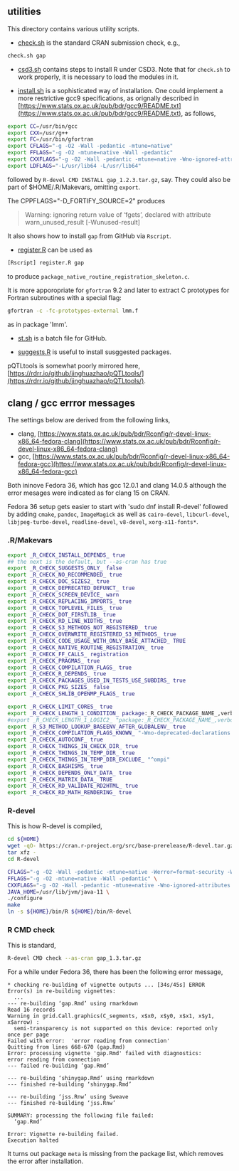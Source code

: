 ## utilities

This directory contains various utility scripts.

* [check.sh](check.sh) is the standard CRAN submission check, e.g.,
```bash
check.sh gap
```
* [csd3.sh](csd3.sh) contains steps to install R under CSD3. Note that for `check.sh` to work properly, it is necessary to load the modules in it.

* [install.sh](install.sh) is a sophisticated way of installation. One could implement a more restrictive gcc9 specifications, as orignally described in [https://www.stats.ox.ac.uk/pub/bdr/gcc9/README.txt](https://www.stats.ox.ac.uk/pub/bdr/gcc9/README.txt), as follows,
```bash
export CC=/usr/bin/gcc
export CXX=/usr/g++
export FC=/usr/bin/gfortran
export CFLAGS="-g -O2 -Wall -pedantic -mtune=native"
export FFLAGS="-g -O2 -mtune=native -Wall -pedantic"
export CXXFLAGS="-g -O2 -Wall -pedantic -mtune=native -Wno-ignored-attributes -Wno-deprecated-declarations -Wno-parentheses"
export LDFLAGS="-L/usr/lib64 -L/usr/lib64"
```
followed by `R-devel CMD INSTALL gap_1.2.3.tar.gz`, say. They could also be part of $HOME/.R/Makevars, omitting `export`.

The CPPFLAGS="-D_FORTIFY_SOURCE=2" produces

> Warning: ignoring return value of ‘fgets’, declared with attribute warn_unused_result [-Wunused-result]

It also shows how to install `gap` from GitHub via `Rscript`.

* [register.R](register.R) can be used as 
```bash
[Rscript] register.R gap
```
to produce `package_native_routine_registration_skeleton.c`.

It is more apporopriate for `gfortran` 9.2 and later to extract C prototypes for Fortran subroutines with a special flag:
```bash
gfortran -c -fc-prototypes-external lmm.f
```
as in package 'lmm'.

* [st.sh](st.sh) is a batch file for GitHub.

* [suggests.R](suggests.R) is useful to install susggested packages.

pQTLtools is somewhat poorly mirrored here, [https://rdrr.io/github/jinghuazhao/pQTLtools/](https://rdrr.io/github/jinghuazhao/pQTLtools/).

## clang / gcc errror messages

The settings below are derived from the following links,

* clang, [https://www.stats.ox.ac.uk/pub/bdr/Rconfig/r-devel-linux-x86_64-fedora-clang](https://www.stats.ox.ac.uk/pub/bdr/Rconfig/r-devel-linux-x86_64-fedora-clang)
* gcc, [https://www.stats.ox.ac.uk/pub/bdr/Rconfig/r-devel-linux-x86_64-fedora-gcc](https://www.stats.ox.ac.uk/pub/bdr/Rconfig/r-devel-linux-x86_64-fedora-gcc)

Both ininove Fedora 36, which has gcc 12.0.1 and clang 14.0.5 although the error mesages were indicated as for clang 15 on CRAN.

Fedora 36 setup gets easier to start with 'sudo dnf install R-devel' followed by adding `cmake`, `pandoc`, `ImageMagick` as well as `cairo-devel`, `libcurl-devel`, `libjpeg-turbo-devel`, `readline-devel`, `v8-devel`, `xorg-x11-fonts*`.

### .R/Makevars

```bash
export _R_CHECK_INSTALL_DEPENDS_ true
## the next is the default, but --as-cran has true
export _R_CHECK_SUGGESTS_ONLY_ false
export _R_CHECK_NO_RECOMMENDED_ true
export _R_CHECK_DOC_SIZES2_ true
export _R_CHECK_DEPRECATED_DEFUNCT_ true
export _R_CHECK_SCREEN_DEVICE_ warn
export _R_CHECK_REPLACING_IMPORTS_ true
export _R_CHECK_TOPLEVEL_FILES_ true
export _R_CHECK_DOT_FIRSTLIB_ true
export _R_CHECK_RD_LINE_WIDTHS_ true
export _R_CHECK_S3_METHODS_NOT_REGISTERED_ true
export _R_CHECK_OVERWRITE_REGISTERED_S3_METHODS_ true
export _R_CHECK_CODE_USAGE_WITH_ONLY_BASE_ATTACHED_ TRUE
export _R_CHECK_NATIVE_ROUTINE_REGISTRATION_ true
export _R_CHECK_FF_CALLS_ registration
export _R_CHECK_PRAGMAS_ true
export _R_CHECK_COMPILATION_FLAGS_ true
export _R_CHECK_R_DEPENDS_ true
export _R_CHECK_PACKAGES_USED_IN_TESTS_USE_SUBDIRS_ true
export _R_CHECK_PKG_SIZES_ false
export _R_CHECK_SHLIB_OPENMP_FLAGS_ true

export _R_CHECK_LIMIT_CORES_ true
export _R_CHECK_LENGTH_1_CONDITION_ package:_R_CHECK_PACKAGE_NAME_,verbose
#export _R_CHECK_LENGTH_1_LOGIC2_ "package:_R_CHECK_PACKAGE_NAME_,verbose"
export _R_S3_METHOD_LOOKUP_BASEENV_AFTER_GLOBALENV_ true
export _R_CHECK_COMPILATION_FLAGS_KNOWN_ "-Wno-deprecated-declarations -Wno-ignored-attributes -Wno-parentheses-Werror=format-security -Wp,-D_FORTIFY_SOURCE=2i -Werror=implicit-function-declaration"
export _R_CHECK_AUTOCONF_ true
export _R_CHECK_THINGS_IN_CHECK_DIR_ true
export _R_CHECK_THINGS_IN_TEMP_DIR_ true
export _R_CHECK_THINGS_IN_TEMP_DIR_EXCLUDE_ "^ompi"
export _R_CHECK_BASHISMS_ true
export _R_CHECK_DEPENDS_ONLY_DATA_ true
export _R_CHECK_MATRIX_DATA_ TRUE
export _R_CHECK_RD_VALIDATE_RD2HTML_ true
export _R_CHECK_RD_MATH_RENDERING_ true
```

### R-devel

This is how R-devel is compiled,

```bash
cd ${HOME}
wget -qO- https://cran.r-project.org/src/base-prerelease/R-devel.tar.gz | \
tar xfz -
cd R-devel

CFLAGS="-g -O2 -Wall -pedantic -mtune=native -Werror=format-security -Wp,-D_FORTIFY_SOURCE=2 -fexceptions -fstack-protector-strong -fstack-clash-protection -fcf-protection -Werror=implicit-function-declaration -Wstrict-prototypes" \
FFLAGS="-g -O2 -mtune=native -Wall -pedantic" \
CXXFLAGS="-g -O2 -Wall -pedantic -mtune=native -Wno-ignored-attributes -Wno-parentheses -Werror=format-security -Wp,-D_FORTIFY_SOURCE=2 -fexceptions -fstack-protector-strong -fstack-clash-protection -fcf-protection" \
JAVA_HOME=/usr/lib/jvm/java-11 \
./configure
make
ln -s ${HOME}/bin/R ${HOME}/bin/R-devel
```

### R CMD check

This is standard,

```bash
R-devel CMD check --as-cran gap_1.3.tar.gz
```

For a while under Fedora 36, there has been the following error message,

```
* checking re-building of vignette outputs ... [34s/45s] ERROR
Error(s) in re-building vignettes:
  ...
--- re-building ‘gap.Rmd’ using rmarkdown
Read 16 records
Warning in grid.Call.graphics(C_segments, x$x0, x$y0, x$x1, x$y1, x$arrow) :
  semi-transparency is not supported on this device: reported only once per page
Failed with error:  'error reading from connection'
Quitting from lines 668-670 (gap.Rmd) 
Error: processing vignette 'gap.Rmd' failed with diagnostics:
error reading from connection
--- failed re-building ‘gap.Rmd’

--- re-building ‘shinygap.Rmd’ using rmarkdown
--- finished re-building ‘shinygap.Rmd’

--- re-building ‘jss.Rnw’ using Sweave
--- finished re-building ‘jss.Rnw’

SUMMARY: processing the following file failed:
  ‘gap.Rmd’

Error: Vignette re-building failed.
Execution halted
```

It turns out package `meta` is missing from the package list, which removes the error after installation.
